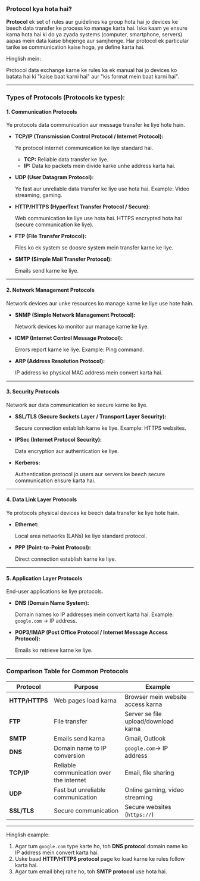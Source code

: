 ### **Protocol kya hota hai?**

**Protocol** ek set of rules aur guidelines ka group hota hai jo devices ke beech data transfer ke process ko manage karta hai. Iska kaam ye ensure karna hota hai ki do ya zyada systems (computer, smartphone, servers) aapas mein data kaise bhejenge aur samjhenge. Har protocol ek particular tarike se communication kaise hoga, ye define karta hai.

Hinglish mein:

Protocol data exchange karne ke rules ka ek manual hai jo devices ko batata hai ki "kaise baat karni hai" aur "kis format mein baat karni hai".

---

### **Types of Protocols (Protocols ke types):**

#### **1. Communication Protocols**

Ye protocols data communication aur message transfer ke liye hote hain.

* **TCP/IP (Transmission Control Protocol / Internet Protocol):**

  Ye protocol internet communication ke liye standard hai.

  * **TCP:** Reliable data transfer ke liye.
  * **IP:** Data ko packets mein divide karke unhe address karta hai.
* **UDP (User Datagram Protocol):**

  Ye fast aur unreliable data transfer ke liye use hota hai. Example: Video streaming, gaming.
* **HTTP/HTTPS (HyperText Transfer Protocol / Secure):**

  Web communication ke liye use hota hai. HTTPS encrypted hota hai (secure communication ke liye).
* **FTP (File Transfer Protocol):**

  Files ko ek system se doosre system mein transfer karne ke liye.
* **SMTP (Simple Mail Transfer Protocol):**

  Emails send karne ke liye.

---

#### **2. Network Management Protocols**

Network devices aur unke resources ko manage karne ke liye use hote hain.

* **SNMP (Simple Network Management Protocol):**

  Network devices ko monitor aur manage karne ke liye.
* **ICMP (Internet Control Message Protocol):**

  Errors report karne ke liye. Example: Ping command.
* **ARP (Address Resolution Protocol):**

  IP address ko physical MAC address mein convert karta hai.

---

#### **3. Security Protocols**

Network aur data communication ko secure karne ke liye.

* **SSL/TLS (Secure Sockets Layer / Transport Layer Security):**

  Secure connection establish karne ke liye. Example: HTTPS websites.
* **IPSec (Internet Protocol Security):**

  Data encryption aur authentication ke liye.
* **Kerberos:**

  Authentication protocol jo users aur servers ke beech secure communication ensure karta hai.

---

#### **4. Data Link Layer Protocols**

Ye protocols physical devices ke beech data transfer ke liye hote hain.

* **Ethernet:**

  Local area networks (LANs) ke liye standard protocol.
* **PPP (Point-to-Point Protocol):**

  Direct connection establish karne ke liye.

---

#### **5. Application Layer Protocols**

End-user applications ke liye protocols.

* **DNS (Domain Name System):**

  Domain names ko IP addresses mein convert karta hai. Example: `google.com` → IP address.
* **POP3/IMAP (Post Office Protocol / Internet Message Access Protocol):**

  Emails ko retrieve karne ke liye.

---

### **Comparison Table for Common Protocols**

| **Protocol**   | **Purpose**                        | **Example**                    |
| -------------------- | ---------------------------------------- | ------------------------------------ |
| **HTTP/HTTPS** | Web pages load karna                     | Browser mein website access karna    |
| **FTP**        | File transfer                            | Server se file upload/download karna |
| **SMTP**       | Emails send karna                        | Gmail, Outlook                       |
| **DNS**        | Domain name to IP conversion             | `google.com`→ IP address          |
| **TCP/IP**     | Reliable communication over the internet | Email, file sharing                  |
| **UDP**        | Fast but unreliable communication        | Online gaming, video streaming       |
| **SSL/TLS**    | Secure communication                     | Secure websites (`https://`)       |

---

Hinglish example:

1. Agar tum `google.com` type karte ho, toh **DNS protocol** domain name ko IP address mein convert karta hai.
2. Uske baad **HTTP/HTTPS protocol** page ko load karne ke rules follow karta hai.
3. Agar tum email bhej rahe ho, toh **SMTP protocol** use hota hai.
